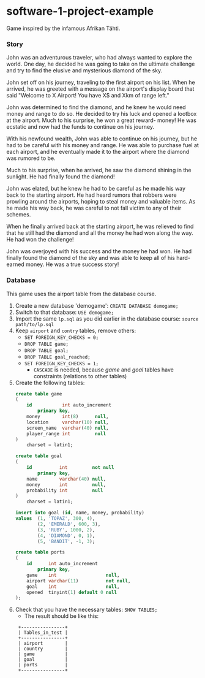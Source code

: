 # software-1-project-example
Game inspired by the infamous Afrikan Tähti.

### Story
John was an adventurous traveler, who had always wanted to explore the world. One day, he decided he was going to take on the ultimate challenge and try to find the elusive and mysterious diamond of the sky. 

John set off on his journey, traveling to the first airport on his list. When he arrived, he was greeted with a message on the airport's display board that said "Welcome to X Airport! You have X$ and Xkm of range left." 

John was determined to find the diamond, and he knew he would need money and range to do so. He decided to try his luck and opened a lootbox at the airport. Much to his surprise, he won a great reward- money! He was ecstatic and now had the funds to continue on his journey.

With his newfound wealth, John was able to continue on his journey, but he had to be careful with his money and range. He was able to purchase fuel at each airport, and he eventually made it to the airport where the diamond was rumored to be. 

Much to his surprise, when he arrived, he saw the diamond shining in the sunlight. He had finally found the diamond!

John was elated, but he knew he had to be careful as he made his way back to the starting airport. He had heard rumors that robbers were prowling around the airports, hoping to steal money and valuable items. As he made his way back, he was careful to not fall victim to any of their schemes. 

When he finally arrived back at the starting airport, he was relieved to find that he still had the diamond and all the money he had won along the way. He had won the challenge! 

John was overjoyed with his success and the money he had won. He had finally found the diamond of the sky and was able to keep all of his hard-earned money. He was a true success story!

### Database

This game uses the airport table from the database course.

1. Create a new database 'demogame': `CREATE DATABASE demogame;`
2. Switch to that database: `USE demogame;`
3. Import the same `lp.sql` as you did earlier in the database course: `source path/to/lp.sql`
4. Keep `airport` and `contry` tables, remove others: 
   - `SET FOREIGN_KEY_CHECKS = 0;`
   - `DROP TABLE game;`
   - `DROP TABLE goal;`
   - `DROP TABLE goal_reached;`
   - `SET FOREIGN_KEY_CHECKS = 1;`
     - `CASCADE` is needed, because _game_ and _goal_ tables have constraints (relations to other tables)
5. Create the following tables:
    ```sql
    create table game
    (
        id           int auto_increment
            primary key,
        money        int(8)      null,
        location     varchar(10) null,
        screen_name  varchar(40) null,
        player_range int         null
    )
        charset = latin1;
   
    ```
    ```sql
    create table goal
    (
        id          int         not null
            primary key,
        name        varchar(40) null,
        money       int         null,
        probability int         null
    )
        charset = latin1;
    
    insert into goal (id, name, money, probability)
    values  (1, 'TOPAZ', 300, 4),
            (2, 'EMERALD', 600, 3),
            (3, 'RUBY', 1000, 2),
            (4, 'DIAMOND', 0, 1),
            (5, 'BANDIT', -1, 3);
    ```
    ```sql
    create table ports
    (
        id      int auto_increment
            primary key,
        game    int                  null,
        airport varchar(11)          not null,
        goal    int                  null,
        opened  tinyint(1) default 0 null
    );
    ```
6. Check that you have the necessary tables: `SHOW TABLES;`
   - The result should be like this:
   ```text
    +----------------+
    | Tables_in_test |
    +----------------+
    | airport        |
    | country        |
    | game           |
    | goal           |
    | ports          |
    +----------------+
   ```
